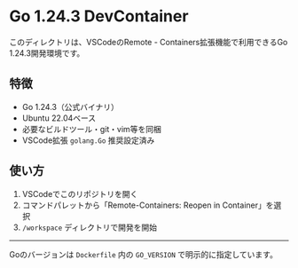 # Go 1.24.3 DevContainer

このディレクトリは、VSCodeのRemote - Containers拡張機能で利用できるGo 1.24.3開発環境です。

## 特徴
- Go 1.24.3（公式バイナリ）
- Ubuntu 22.04ベース
- 必要なビルドツール・git・vim等を同梱
- VSCode拡張 `golang.Go` 推奨設定済み

## 使い方
1. VSCodeでこのリポジトリを開く
2. コマンドパレットから「Remote-Containers: Reopen in Container」を選択
3. `/workspace` ディレクトリで開発を開始

---
Goのバージョンは `Dockerfile` 内の `GO_VERSION` で明示的に指定しています。
